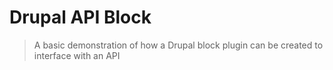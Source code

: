 # Drupal API Block
> A basic demonstration of how a Drupal block plugin can be created to interface with an API
